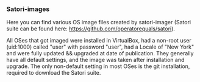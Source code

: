
### Satori-images

Here you can find various OS image files created by satori-imager (Satori suite can be found here: https://github.com/operatorequals/satori).

All OSes that got imaged were installed in VirtualBox, had a non-root user (uid:1000) called "user" with password "user", had a Locale of "New York" and were fully updated && upgraded at date of publication. They generally have all default settings, and the image was taken after installation and upgrade. The only non-default setting in most OSes is the git installation, required to download the Satori suite.
